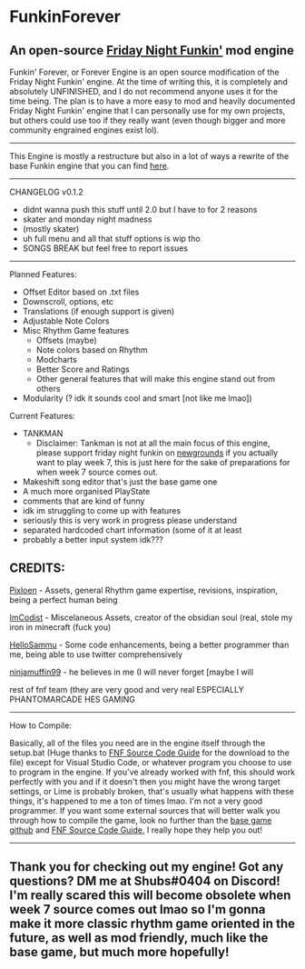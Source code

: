 # FunkinForever
An open-source [Friday Night Funkin'](https://www.newgrounds.com/portal/view/770371) mod engine
----------------------------------------------
Funkin' Forever, or Forever Engine is an open source modification of the Friday Night Funkin' engine. At the time of writing this, it is completely and absolutely UNFINISHED, and I do not recommend anyone uses it for the time being. The plan is to have a more easy to mod and heavily documented Friday Night Funkin' engine that I can personally use for my own projects, but others could use too if they really want (even though bigger and more community engrained engines exist lol).

----------------------------------------------
This Engine is mostly a restructure but also in a lot of ways a rewrite of the base Funkin engine that you can find [here](https://github.com/ninjamuffin99/Funkin).

----------------------------------------------
CHANGELOG v0.1.2

* didnt wanna push this stuff until 2.0 but I have to for 2 reasons
* skater and monday night madness
* (mostly skater)
* uh full menu and all that stuff options is wip tho
* SONGS BREAK but feel free to report issues

----------------------------------------------


Planned Features:
* Offset Editor based on .txt files
* Downscroll, options, etc
* Translations (if enough support is given)
* Adjustable Note Colors
* Misc Rhythm Game features
  * Offsets (maybe)
  * Note colors based on Rhythm
  * Modcharts
  * Better Score and Ratings
  * Other general features that will make this engine stand out from others
* Modularity (? idk it sounds cool and smart [not like me lmao])

Current Features:
* TANKMAN
  * Disclaimer: Tankman is not at all the main focus of this engine, please support friday night funkin on [newgrounds](https://www.newgrounds.com/portal/view/770371) if you actually want to play week 7, this is just here for the sake of preparations for when week 7 source comes out.
* Makeshift song editor that's just the base game one
* A much more organised PlayState
* comments that are kind of funny
* idk im struggling to come up with features
* seriously this is very work in progress please understand
* separated hardcoded chart information (some of it at least
* probably a better input system idk???

CREDITS:
----------------------------------------------

[Pixloen](https://github.com/PixlJacket) - Assets, general Rhythm game expertise, revisions, inspiration, being a perfect human being

[ImCodist](https://github.com/ImCodist) - Miscelaneous Assets, creator of the obsidian soul (real, stole my iron in minecraft (fuck you)

[HelloSammu](https://github.com/hellosammu) - Some code enhancements, being a better programmer than me, being able to use twitter comprehensively

[ninjamuffin99](https://twitter.com/ninja_muffin99) - he believes in me (I will never forget [maybe I will

rest of fnf team (they are very good and very real ESPECIALLY PHANTOMARCADE HES GAMING

----------------------------------------------
How to Compile:

Basically, all of the files you need are in the engine itself through the setup.bat (Huge thanks to [FNF Source Code Guide](https://gamebanana.com/tuts/13798) for the download to the file) except for Visual Studio Code, or whatever program you choose to use to program in the engine. If you've already worked with fnf, this should work perfectly with you and if it doesn't then you might have the wrong target settings, or Lime is probably broken, that's usually what happens with these things, it's happened to me a ton of times lmao. I'm not a very good programmer.
If you want some external sources that will better walk you through how to compile the game, look no further than the [base game github](https://github.com/ninjamuffin99/Funkin) and [FNF Source Code Guide](https://gamebanana.com/tuts/13798), I really hope they help you out!

----------------------------------------------
Thank you for checking out my engine! Got any questions? DM me at Shubs#0404 on Discord!
I'm **really** scared this will become obsolete when week 7 source comes out lmao so I'm gonna make it more classic rhythm game oriented in the future, as well as mod friendly, much like the base game, but much more hopefully!
----------------------------------------------
